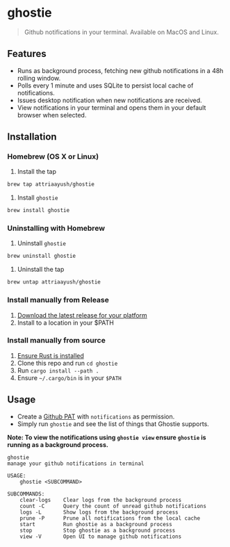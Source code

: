 # ghostie

> Github notifications in your terminal. Available on MacOS and Linux.

## Features

- Runs as background process, fetching new github notifications in a 48h rolling
    window.
- Polls every 1 minute and uses SQLite to persist local cache of notifications.
- Issues desktop notification when new notifications are received.
- View notifications in your terminal and opens them in your default browser when
    selected.

## Installation

### Homebrew (OS X or Linux)

1. Install the tap

```sh
brew tap attriaayush/ghostie
```

1. Install `ghostie`

```sh
brew install ghostie
```

### Uninstalling with Homebrew

1. Uninstall `ghostie`

```sh
brew uninstall ghostie
```

1. Uninstall the tap

```sh
brew untap attriaayush/ghostie
```

### Install manually from Release

1. [Download the latest release for your platform](https://github.com/attriaayush/ghostie/releases)
1. Install to a location in your $PATH

### Install manually from source

1. [Ensure Rust is installed](https://www.rust-lang.org/tools/install)
1. Clone this repo and run `cd ghostie`
1. Run `cargo install --path .`
1. Ensure `~/.cargo/bin` is in your `$PATH`

## Usage

- Create a [Github PAT](https://docs.github.com/en/authentication/keeping-your-account-and-data-secure/creating-a-personal-access-token) with `notifications` as permission.
- Simply run `ghostie` and see the list of things that Ghostie supports.

**Note: To view the notifications using `ghostie view` ensure `ghostie` is running
as a background process.**

```
ghostie
manage your github notifications in terminal

USAGE:
    ghostie <SUBCOMMAND>

SUBCOMMANDS:
    clear-logs    Clear logs from the background process
    count -C      Query the count of unread github notifications
    logs -L       Show logs from the background process
    prune -P      Prune all notifications from the local cache
    start         Run ghostie as a background process
    stop          Stop ghostie as a background process
    view -V       Open UI to manage github notifications
```

